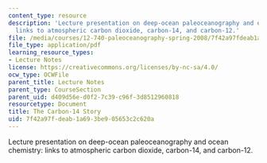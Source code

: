 ```yaml
---
content_type: resource
description: 'Lecture presentation on deep-ocean paleoceanography and ocean chemistry:
  links to atmospheric carbon dioxide, carbon-14, and carbon-12.'
file: /media/courses/12-740-paleoceanography-spring-2008/7f42a97fdeab1a693be905653c2c620a_lec09a_slide.pdf
file_type: application/pdf
learning_resource_types:
- Lecture Notes
license: https://creativecommons.org/licenses/by-nc-sa/4.0/
ocw_type: OCWFile
parent_title: Lecture Notes
parent_type: CourseSection
parent_uid: d409d56e-d0f2-7c39-c96f-3d8512960818
resourcetype: Document
title: The Carbon-14 Story
uid: 7f42a97f-deab-1a69-3be9-05653c2c620a
---
```

Lecture presentation on deep-ocean paleoceanography and ocean chemistry: links to atmospheric carbon dioxide, carbon-14, and carbon-12.